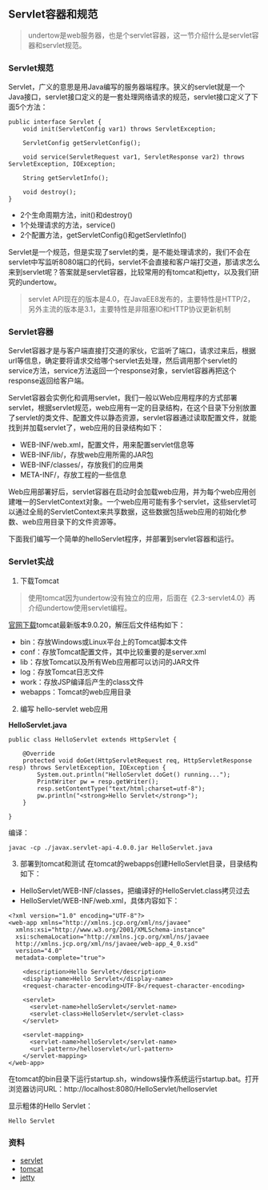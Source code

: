 ## Servlet容器和规范

> undertow是web服务器，也是个servlet容器，这一节介绍什么是servlet容器和servlet规范。

### Servlet规范
Servlet，广义的意思是用Java编写的服务器端程序。狭义的servlet就是一个Java接口，servlet接口定义的是一套处理网络请求的规范，servlet接口定义了下面5个方法：
```
public interface Servlet {
    void init(ServletConfig var1) throws ServletException;

    ServletConfig getServletConfig();

    void service(ServletRequest var1, ServletResponse var2) throws ServletException, IOException;

    String getServletInfo();

    void destroy();
}
```
- 2个生命周期方法，init()和destroy()
- 1个处理请求的方法，service()
- 2个配置方法，getServletConfig()和getServletInfo()

Servlet是一个规范，但是实现了servlet的类，是不能处理请求的，我们不会在servlet中写监听8080端口的代码，servlet不会直接和客户端打交道，那请求怎么来到servlet呢？答案就是servlet容器，比较常用的有tomcat和jetty，以及我们研究的undertow。

> servlet API现在的版本是4.0，在JavaEE8发布的，主要特性是HTTP/2，另外主流的版本是3.1，主要特性是非阻塞IO和HTTP协议更新机制

### Servlet容器
Servlet容器才是与客户端直接打交道的家伙，它监听了端口，请求过来后，根据url等信息，确定要将请求交给哪个servlet去处理，然后调用那个servlet的service方法，service方法返回一个response对象，servlet容器再把这个response返回给客户端。

Servlet容器会实例化和调用servlet，我们一般以Web应用程序的方式部署servlet，根据servlet规范，web应用有一定的目录结构，在这个目录下分别放置了servlet的类文件、配置文件以静态资源，servlet容器通过读取配置文件，就能找到并加载servlet了，web应用的目录结构如下：
- WEB-INF/web.xml，配置文件，用来配置servlet信息等
- WEB-INF/lib/，存放web应用所需的JAR包
- WEB-INF/classes/，存放我们的应用类
- META-INF/，存放工程的一些信息

Web应用部署好后，servlet容器在启动时会加载web应用，并为每个web应用创建唯一的ServletContext对象。一个web应用可能有多个servlet，这些servlet可以通过全局的ServletContext来共享数据，这些数据包括web应用的初始化参数、web应用目录下的文件资源等。

下面我们编写一个简单的helloServlet程序，并部署到servlet容器和运行。

### Servlet实战
1. 下载Tomcat

> 使用tomcat因为undertow没有独立的应用，后面在《2.3-servlet4.0》再介绍undertow使用servlet编程。

[官网下载](https://tomcat.apache.org/download-90.cgi)tomcat最新版本9.0.20，解压后文件结构如下：
- bin：存放Windows或Linux平台上的Tomcat脚本文件
- conf：存放Tomcat配置文件，其中比较重要的是server.xml
- lib：存放Tomcat以及所有Web应用都可以访问的JAR文件
- log：存放Tomcat日志文件
- work：存放JSP编译后产生的class文件
- webapps：Tomcat的web应用目录

2. 编写 hello-servlet web应用

**HelloServlet.java**
```
public class HelloServlet extends HttpServlet {

    @Override
    protected void doGet(HttpServletRequest req, HttpServletResponse resp) throws ServletException, IOException {
        System.out.println("HelloServlet doGet() running...");
        PrintWriter pw = resp.getWriter();
        resp.setContentType("text/html;charset=utf-8");
        pw.println("<strong>Hello Servlet</strong>");
    }

}
```

编译：
```
javac -cp ./javax.servlet-api-4.0.0.jar HelloServlet.java
```

3. 部署到tomcat和测试
在tomcat的webapps创建HelloServlet目录，目录结构如下：
- HelloServlet/WEB-INF/classes，把编译好的HelloServlet.class拷贝过去
- HelloServlet/WEB-INF/web.xml，具体内容如下：
```
<?xml version="1.0" encoding="UTF-8"?>
<web-app xmlns="http://xmlns.jcp.org/xml/ns/javaee"
  xmlns:xsi="http://www.w3.org/2001/XMLSchema-instance"
  xsi:schemaLocation="http://xmlns.jcp.org/xml/ns/javaee
  http://xmlns.jcp.org/xml/ns/javaee/web-app_4_0.xsd"
  version="4.0"
  metadata-complete="true">

    <description>Hello Servlet</description>
    <display-name>Hello Servlet</display-name>
    <request-character-encoding>UTF-8</request-character-encoding>

    <servlet>
      <servlet-name>helloServlet</servlet-name>
      <servlet-class>HelloServlet</servlet-class>
    </servlet>

    <servlet-mapping>
      <servlet-name>helloServlet</servlet-name>
      <url-pattern>/helloservlet</url-pattern>
    </servlet-mapping>
</web-app>
```

在tomcat的bin目录下运行startup.sh，windows操作系统运行startup.bat。打开浏览器访问URL：http://localhost:8080/HelloServlet/helloservlet

显示粗体的Hello Servlet：
```
Hello Servlet
```

### 资料
- [servlet](https://zh.wikipedia.org/wiki/Java_Servlet)
- [tomcat](http://tomcat.apache.org/)
- [jetty](https://www.eclipse.org/jetty/)
